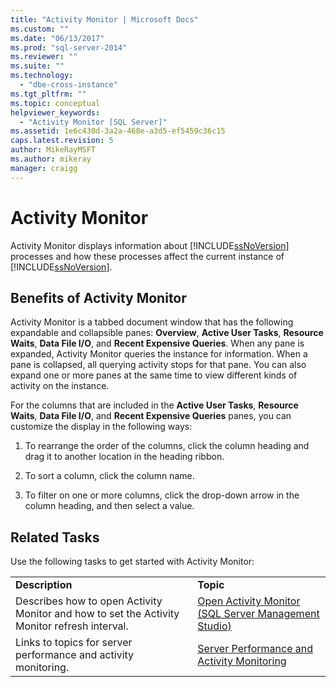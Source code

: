 ```yaml
---
title: "Activity Monitor | Microsoft Docs"
ms.custom: ""
ms.date: "06/13/2017"
ms.prod: "sql-server-2014"
ms.reviewer: ""
ms.suite: ""
ms.technology: 
  - "dbe-cross-instance"
ms.tgt_pltfrm: ""
ms.topic: conceptual
helpviewer_keywords: 
  - "Activity Monitor [SQL Server]"
ms.assetid: 1e6c430d-3a2a-468e-a3d5-ef5459c36c15
caps.latest.revision: 5
author: MikeRayMSFT
ms.author: mikeray
manager: craigg
---
```

# Activity Monitor
  Activity Monitor displays information about [!INCLUDE[ssNoVersion](../../includes/ssnoversion-md.md)] processes and how these processes affect the current instance of [!INCLUDE[ssNoVersion](../../includes/ssnoversion-md.md)].  
  
## Benefits of Activity Monitor  
 Activity Monitor is a tabbed document window that has the following expandable and collapsible panes: **Overview**, **Active User Tasks**, **Resource Waits**, **Data File I/O**, and **Recent Expensive Queries**. When any pane is expanded, Activity Monitor queries the instance for information. When a pane is collapsed, all querying activity stops for that pane. You can also expand one or more panes at the same time to view different kinds of activity on the instance.  
  
 For the columns that are included in the **Active User Tasks**, **Resource Waits**, **Data File I/O**, and **Recent Expensive Queries** panes, you can customize the display in the following ways:  
  
1.  To rearrange the order of the columns, click the column heading and drag it to another location in the heading ribbon.  
  
2.  To sort a column, click the column name.  
  
3.  To filter on one or more columns, click the drop-down arrow in the column heading, and then select a value.  
  
## Related Tasks  
 Use the following tasks to get started with Activity Monitor:  
  
|||  
|-|-|  
|**Description**|**Topic**|  
|Describes how to open Activity Monitor and how to set the Activity Monitor refresh interval.|[Open Activity Monitor &#40;SQL Server Management Studio&#41;](../performance-monitor/open-activity-monitor-sql-server-management-studio.md)|  
|Links to topics for server performance and activity monitoring.|[Server Performance and Activity Monitoring](../performance/server-performance-and-activity-monitoring.md)|  
  
  
